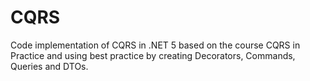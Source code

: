 # CQRS
 Code implementation of CQRS in .NET 5 based on the course CQRS in Practice and using best practice by creating Decorators, Commands, Queries and DTOs.
